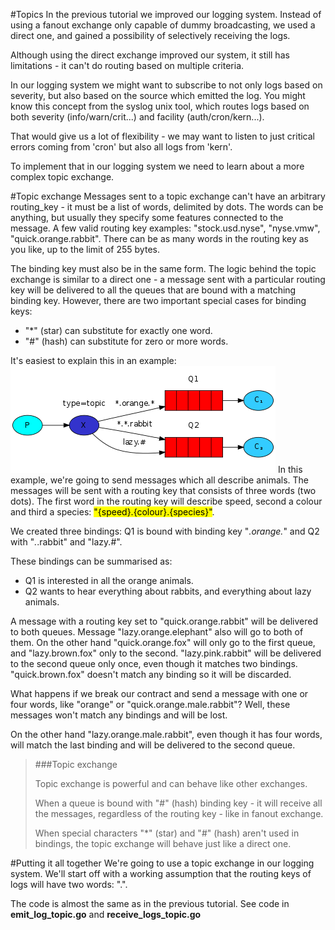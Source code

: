 #Topics
In the previous tutorial we improved our logging system. Instead of using a fanout exchange only capable of dummy broadcasting,
we used a direct one, and gained a possibility of selectively receiving the logs.

Although using the direct exchange improved our system, it still has limitations - it can't do routing based on multiple criteria.

In our logging system we might want to subscribe to not only logs based on severity, but also based on the source which
emitted the log. You might know this concept from the syslog unix tool, which routes logs based on both severity (info/warn/crit...)
and facility (auth/cron/kern...).

That would give us a lot of flexibility - we may want to listen to just critical errors coming from 'cron' but also all logs from 'kern'.

To implement that in our logging system we need to learn about a more complex topic exchange.

#Topic exchange
Messages sent to a topic exchange can't have an arbitrary routing_key - it must be a list of words, delimited by dots.
The words can be anything, but usually they specify some features connected to the message. A few valid routing key
examples: "stock.usd.nyse", "nyse.vmw", "quick.orange.rabbit". There can be as many words in the routing key as you like,
up to the limit of 255 bytes.

The binding key must also be in the same form. The logic behind the topic exchange is similar to a direct one - a
message sent with a particular routing key will be delivered to all the queues that are bound with a matching binding key.
However, there are two important special cases for binding keys:

- "*" (star) can substitute for exactly one word.
- "#" (hash) can substitute for zero or more words.

It's easiest to explain this in an example:
![5](images/python-five.png)
In this example, we're going to send messages which all describe animals. The messages will be sent with a routing key
that consists of three words (two dots). The first word in the routing key will describe speed, second a colour and third
a species: <mark>"{speed}.{colour}.{species}"</mark>.

We created three bindings: Q1 is bound with binding key "*.orange.*" and Q2 with "*.*.rabbit" and "lazy.#".

These bindings can be summarised as:
* Q1 is interested in all the orange animals.
* Q2 wants to hear everything about rabbits, and everything about lazy animals.

A message with a routing key set to "quick.orange.rabbit" will be delivered to both queues. Message "lazy.orange.elephant"
also will go to both of them. On the other hand "quick.orange.fox" will only go to the first queue, and "lazy.brown.fox"
only to the second. "lazy.pink.rabbit" will be delivered to the second queue only once, even though it matches two bindings.
"quick.brown.fox" doesn't match any binding so it will be discarded.

What happens if we break our contract and send a message with one or four words, like "orange" or
"quick.orange.male.rabbit"? Well, these messages won't match any bindings and will be lost.

On the other hand "lazy.orange.male.rabbit", even though it has four words, will match the last binding and will be
delivered to the second queue.

>###Topic exchange
>
>Topic exchange is powerful and can behave like other exchanges.
>
>When a queue is bound with "#" (hash) binding key - it will receive all the messages, regardless of the routing key - like in fanout exchange.
>
>When special characters "*" (star) and "#" (hash) aren't used in bindings, the topic exchange will behave just like a direct one.

#Putting it all together
We're going to use a topic exchange in our logging system. We'll start off with a working assumption that the routing
keys of logs will have two words: "<facility>.<severity>".

The code is almost the same as in the previous tutorial.
See code in **emit_log_topic.go** and **receive_logs_topic.go**

